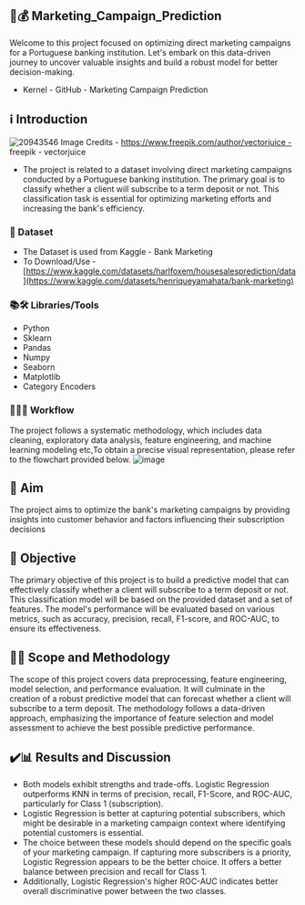 ## 📣💰 Marketing_Campaign_Prediction
Welcome to this project focused on optimizing direct marketing campaigns for a Portuguese banking institution. Let's embark on this data-driven journey to uncover valuable insights and build a robust model for better decision-making.
- Kernel - GitHub - Marketing Campaign Prediction 

## ℹ️ Introduction
![20943546](https://github.com/Vivikt-573/Marketing_Campaign_Prediction/assets/148704966/473a2d6c-b76a-45a4-b949-231cf4b30f6c)
Image Credits - https://www.freepik.com/author/vectorjuice - freepik - vectorjuice
- The project is related to a dataset involving direct marketing campaigns conducted by a Portuguese banking institution. The primary goal is to classify whether a client will subscribe to a term deposit or not. This classification task is essential for optimizing marketing efforts and increasing the bank's efficiency.

### 💾 Dataset
- The Dataset is used from Kaggle - Bank Marketing
- To Download/Use - [https://www.kaggle.com/datasets/harlfoxem/housesalesprediction/data](https://www.kaggle.com/datasets/henriqueyamahata/bank-marketing)

### 📚🛠️ Libraries/Tools
- Python
- Sklearn
- Pandas 
- Numpy
- Seaborn
- Matplotlib
- Category Encoders


### 👨🏻‍💻 Workflow
The project follows a systematic methodology, which includes data cleaning, exploratory data analysis, feature engineering, and machine learning modeling etc,To obtain a precise visual representation, please refer to the flowchart provided below. 
![image](https://github.com/Vivikt-573/Marketing_Campaign_Prediction/assets/148704966/1e765412-397f-4881-9530-aa0dd6ad3956)




## 🎯 Aim

The project aims to optimize the bank's marketing campaigns by providing insights into customer behavior and factors influencing their subscription decisions


## 📌 Objective

The primary objective of this project is to build a predictive model that can effectively classify whether a client will subscribe to a term deposit or not. This classification model will be based on the provided dataset and a set of features. The model's performance will be evaluated based on various metrics, such as accuracy, precision, recall, F1-score, and ROC-AUC, to ensure its effectiveness.


## 🧑‍🔬 Scope and Methodology

The scope of this project covers data preprocessing, feature engineering, model selection, and performance evaluation. It will culminate in the creation of a robust predictive model that can forecast whether a client will subscribe to a term deposit. The methodology follows a data-driven approach, emphasizing the importance of feature selection and model assessment to achieve the best possible predictive performance.

## ✔️📊 Results and Discussion

- Both models exhibit strengths and trade-offs. Logistic Regression outperforms KNN in terms of precision, recall, F1-Score, and ROC-AUC, particularly for Class 1 (subscription).
- Logistic Regression is better at capturing potential subscribers, which might be desirable in a marketing campaign context where identifying potential customers is essential.
- The choice between these models should depend on the specific goals of your marketing campaign. If capturing more subscribers is a priority, Logistic Regression appears to be the better choice. It offers a better balance between precision and recall for Class 1.
- Additionally, Logistic Regression's higher ROC-AUC indicates better overall discriminative power between the two classes.




